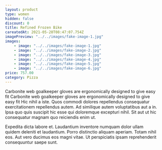 ```yaml
---
layout: product
type: women
hidden: false
discount: 0
title: Refined Frozen Bike
careatedAt: 2021-05-28T08:47:07.754Z
imagePreview: "../../images/fake-image-1.jpg"
images:
    - image: "../../images/fake-image-1.jpg"
    - image: "../../images/fake-image-2.jpg"
    - image: "../../images/fake-image-3.jpg"
    - image: "../../images/fake-image-4.jpg"
    - image: "../../images/fake-image-5.jpg"
    - image: "../../images/fake-image-6.jpg"
price: 757.00
category: Pizza
---
```

Carbonite web goalkeeper gloves are ergonomically designed to give easy fit
Carbonite web goalkeeper gloves are ergonomically designed to give easy fit
Hic nihil a iste. Quos commodi dolores repellendus consequatur exercitationem repellendus autem. Ad similique autem voluptatibus aut a in. Ipsa quo quis suscipit hic esse qui doloremque excepturi nihil. Sit aut ut hic consequatur magnam quo reiciendis enim ut.
 Expedita dicta labore et. Laudantium inventore numquam dolor ullam quidem deleniti et laudantium. Porro distinctio aliquam aperiam. Totam nihil eos. Aut vero ducimus eos magni vitae. Ut perspiciatis ipsam reprehenderit consequuntur saepe sunt.

